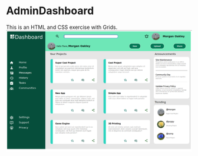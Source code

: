 # AdminDashboard

<div> This is an HTML and CSS exercise with Grids.</div>
<img src="./Logos/Dashboard.png" alt="DashboardImage">
